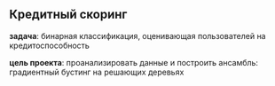 ## Кредитный скоринг

**задача**: бинарная классификация, оценивающая пользователей на кредитоспособность

**цель проекта**: проанализировать данные и построить ансамбль: градиентный бустинг на решающих деревьях
